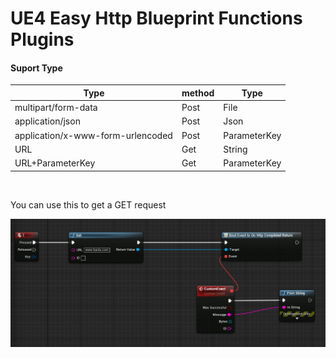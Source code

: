 # UE4 Easy Http Blueprint Functions Plugins

#### Suport  Type

| Type                              | method | Type         |
| --------------------------------- | ------ | ------------ |
| multipart/form-data               | Post   | File         |
| application/json                  | Post   | Json         |
| application/x-www-form-urlencoded | Post   | ParameterKey |
| URL                               | Get    | String       |
| URL+ParameterKey                  | Get    | ParameterKey |

​                                                                       

You can use this to get a GET request

![HttpGet](https://raw.githubusercontent.com/ecg82465/TESTPlugins/master/Image/HttpGet.jpg)
